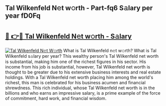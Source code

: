 ## Tal Wilkenfeld N𝚎t w𝚘rth - Part-fq6 S𝚊lary per year fD0Fq

# <h2><a href="http://gc37zw1.nevu.top/?p=Tal+Wilkenfeld">🔗 👉🔴 Tal Wilkenfeld N𝚎t w𝚘rth - S𝚊lary</a></h2>

[![Tal Wilkenfeld N𝚎t W𝚘rth](https://i.imgur.com/Oavwk0R.jpeg)](http://gc37zw1.nevu.top/?p=Tal+Wilkenfeld)
What is Tal Wilkenfeld n𝚎t w𝚘rth? What is Tal Wilkenfeld s𝚊lary per year?
This wealthy person's Tal Wilkenfeld net worth is substantial, making him one of the richest figures in his sector. His income from his job is substantial, however, Tal Wilkenfeld net worth is thought to be greater due to his extensive business interests and real estate holdings. With a Tal Wilkenfeld net worth placing him among the world's richest, this man is celebrated for his business acumen and financial shrewdness. This rich individual, whose Tal Wilkenfeld net worth is in the billions and who earns an impressive salary, is a prime example of the force of commitment, hard work, and financial wisdom.
